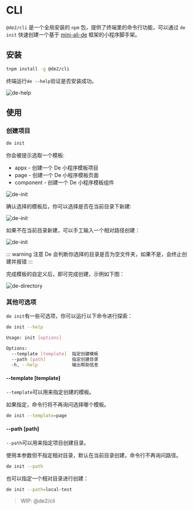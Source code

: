# CLI

`@de2/cli` 是一个全局安装的 `npm` 包，提供了终端里的命令行功能，可以通过 `de init` 快速创建一个基于 [mini-ali-de](https://github.com/Alibaba-mp/mini-ali-de) 框架的小程序脚手架。

## 安装

```sh
tnpm install -g @de2/cli
```

终端运行`de --help`验证是否安装成功。

![de-help](https://gw.alipayobjects.com/mdn/rms_e9e22c/afts/img/A*JxFATKmTyp4AAAAAAAAAAABkARQnAQ)

## 使用

### 创建项目

```sh
de init
```

你会被提示选取一个模板:

* appx - 创建一个 De 小程序模板项目
* page - 创建一个 De 小程序模板页面
* component - 创建一个 De 小程序模板组件

![de-init](https://intranetproxy.alipay.com/skylark/lark/0/2019/png/122912/1566303072643-222b3a26-be07-4043-a78a-a9d8f6525728.png?x-oss-process=image/resize,w_1492)


确认选择的模板后，你可以选择是否在当前目录下新建:

![de-init](https://intranetproxy.alipay.com/skylark/lark/0/2019/png/122912/1566303084152-a61f3fff-4e68-48c2-942f-dc3012b2d04d.png)


如果不在当前目录新建，可以手工输入一个相对路径创建：

![de-init](https://intranetproxy.alipay.com/skylark/lark/0/2019/png/122912/1566303092541-7109b9fe-a355-44b4-a6f3-5469fc4edbdf.png?x-oss-process=image/resize,w_1492)

::: warning 注意
De 会判断你选择的目录是否为空文件夹，如果不是，会终止创建并报错
:::

完成模板的自定义后，即可完成创建，示例如下图：

![de-directory](https://intranetproxy.alipay.com/skylark/lark/0/2019/png/122912/1566303100919-40b34a65-ab34-42a7-8f0c-0a86ea7130ad.png?x-oss-process=image/resize,w_1492)

### 其他可选项

`de init`有一些可选项，你可以运行以下命令进行探索：

```sh
de init --help

Usage: init [options]

Options:
  --template [template]  指定创建模板
  --path [path]          指定创建目录
  -h, --help             输出帮助信息
```

#### --template [template]

`--template`可以用来指定创建的模板。

如果指定，命令行将不再询问选择哪个模板。

```sh
de init --template=page
```

#### --path [path]

`--path`可以用来指定项目创建目录。

使用本参数但不指定相对目录，默认在当前目录创建，命令行不再询问路径。

```sh
de init --path
```

也可以指定一个相对目录进行创建：

```sh
de init --path=local-test
```

<!-- ## 编译配置

::: tip
目前仅支持 less 与 typecript
:::

### less

### typescript -->


> WIP: @de2/cli
